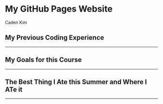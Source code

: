 # **My GitHub Pages Website**
Caden Kim

## My Previous Coding Experience

---

## My Goals for this Course

---

## The Best Thing I Ate this Summer and Where I ATe it

---